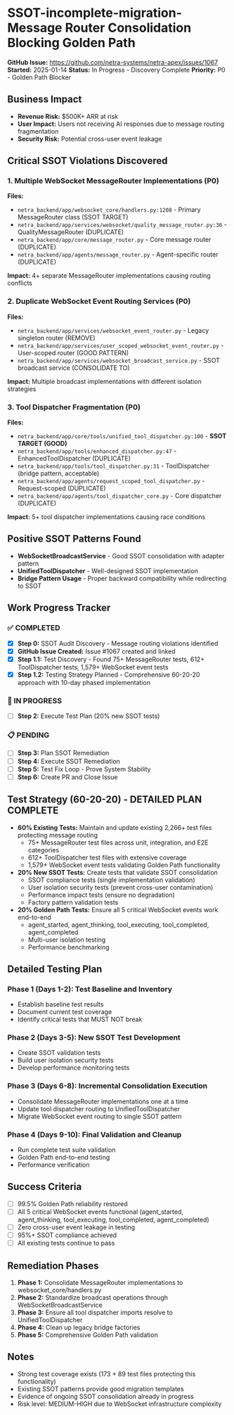 # SSOT-incomplete-migration-Message Router Consolidation Blocking Golden Path

**GitHub Issue:** https://github.com/netra-systems/netra-apex/issues/1067
**Started:** 2025-01-14
**Status:** In Progress - Discovery Complete
**Priority:** P0 - Golden Path Blocker

## Business Impact
- **Revenue Risk:** $500K+ ARR at risk
- **User Impact:** Users not receiving AI responses due to message routing fragmentation
- **Security Risk:** Potential cross-user event leakage

## Critical SSOT Violations Discovered

### 1. Multiple WebSocket MessageRouter Implementations (P0)
**Files:**
- `netra_backend/app/websocket_core/handlers.py:1208` - Primary MessageRouter class (SSOT TARGET)
- `netra_backend/app/services/websocket/quality_message_router.py:36` - QualityMessageRouter (DUPLICATE)
- `netra_backend/app/core/message_router.py` - Core message router (DUPLICATE)
- `netra_backend/app/agents/message_router.py` - Agent-specific router (DUPLICATE)

**Impact:** 4+ separate MessageRouter implementations causing routing conflicts

### 2. Duplicate WebSocket Event Routing Services (P0)
**Files:**
- `netra_backend/app/services/websocket_event_router.py` - Legacy singleton router (REMOVE)
- `netra_backend/app/services/user_scoped_websocket_event_router.py` - User-scoped router (GOOD PATTERN)
- `netra_backend/app/services/websocket_broadcast_service.py` - SSOT broadcast service (CONSOLIDATE TO)

**Impact:** Multiple broadcast implementations with different isolation strategies

### 3. Tool Dispatcher Fragmentation (P0)
**Files:**
- `netra_backend/app/core/tools/unified_tool_dispatcher.py:100` - **SSOT TARGET (GOOD)**
- `netra_backend/app/tools/enhanced_dispatcher.py:47` - EnhancedToolDispatcher (DUPLICATE)
- `netra_backend/app/tools/tool_dispatcher.py:31` - ToolDispatcher (bridge pattern, acceptable)
- `netra_backend/app/agents/request_scoped_tool_dispatcher.py` - Request-scoped (DUPLICATE)
- `netra_backend/app/agents/tool_dispatcher_core.py` - Core dispatcher (DUPLICATE)

**Impact:** 5+ tool dispatcher implementations causing race conditions

## Positive SSOT Patterns Found
- **WebSocketBroadcastService** - Good SSOT consolidation with adapter pattern
- **UnifiedToolDispatcher** - Well-designed SSOT implementation
- **Bridge Pattern Usage** - Proper backward compatibility while redirecting to SSOT

## Work Progress Tracker

### ✅ COMPLETED
- [x] **Step 0:** SSOT Audit Discovery - Message routing violations identified
- [x] **GitHub Issue Created:** Issue #1067 created and linked
- [x] **Step 1.1:** Test Discovery - Found 75+ MessageRouter tests, 612+ ToolDispatcher tests, 1,579+ WebSocket event tests
- [x] **Step 1.2:** Testing Strategy Planned - Comprehensive 60-20-20 approach with 10-day phased implementation

### 🔄 IN PROGRESS
- [ ] **Step 2:** Execute Test Plan (20% new SSOT tests)

### 📋 PENDING
- [ ] **Step 3:** Plan SSOT Remediation
- [ ] **Step 4:** Execute SSOT Remediation
- [ ] **Step 5:** Test Fix Loop - Prove System Stability
- [ ] **Step 6:** Create PR and Close Issue

## Test Strategy (60-20-20) - DETAILED PLAN COMPLETE
- **60% Existing Tests:** Maintain and update existing 2,266+ test files protecting message routing
  - 75+ MessageRouter test files across unit, integration, and E2E categories
  - 612+ ToolDispatcher test files with extensive coverage
  - 1,579+ WebSocket event tests validating Golden Path functionality
- **20% New SSOT Tests:** Create tests that validate SSOT consolidation
  - SSOT compliance tests (single implementation validation)
  - User isolation security tests (prevent cross-user contamination)
  - Performance impact tests (ensure no degradation)
  - Factory pattern validation tests
- **20% Golden Path Tests:** Ensure all 5 critical WebSocket events work end-to-end
  - agent_started, agent_thinking, tool_executing, tool_completed, agent_completed
  - Multi-user isolation testing
  - Performance benchmarking

## Detailed Testing Plan
### Phase 1 (Days 1-2): Test Baseline and Inventory
- Establish baseline test results
- Document current test coverage
- Identify critical tests that MUST NOT break

### Phase 2 (Days 3-5): New SSOT Test Development
- Create SSOT validation tests
- Build user isolation security tests
- Develop performance monitoring tests

### Phase 3 (Days 6-8): Incremental Consolidation Execution
- Consolidate MessageRouter implementations one at a time
- Update tool dispatcher routing to UnifiedToolDispatcher
- Migrate WebSocket event routing to single SSOT pattern

### Phase 4 (Days 9-10): Final Validation and Cleanup
- Run complete test suite validation
- Golden Path end-to-end testing
- Performance verification

## Success Criteria
- [ ] 99.5% Golden Path reliability restored
- [ ] All 5 critical WebSocket events functional (agent_started, agent_thinking, tool_executing, tool_completed, agent_completed)
- [ ] Zero cross-user event leakage in testing
- [ ] 95%+ SSOT compliance achieved
- [ ] All existing tests continue to pass

## Remediation Phases
1. **Phase 1:** Consolidate MessageRouter implementations to websocket_core/handlers.py
2. **Phase 2:** Standardize broadcast operations through WebSocketBroadcastService
3. **Phase 3:** Ensure all tool dispatcher imports resolve to UnifiedToolDispatcher
4. **Phase 4:** Clean up legacy bridge factories
5. **Phase 5:** Comprehensive Golden Path validation

## Notes
- Strong test coverage exists (173 + 89 test files protecting this functionality)
- Existing SSOT patterns provide good migration templates
- Evidence of ongoing SSOT consolidation already in progress
- Risk level: MEDIUM-HIGH due to WebSocket infrastructure complexity